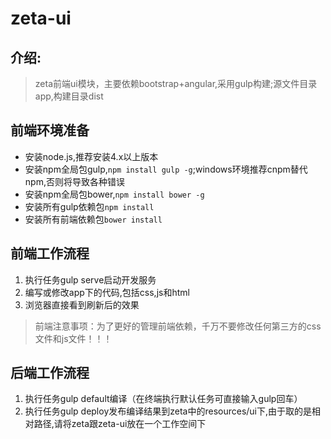 # zeta-ui

## 介绍:
> zeta前端ui模块，主要依赖bootstrap+angular,采用gulp构建;源文件目录app,构建目录dist

## 前端环境准备
 * 安装node.js,推荐安装4.x以上版本
 * 安装npm全局包gulp,`npm install gulp -g`;windows环境推荐cnpm替代npm,否则将导致各种错误
 * 安装npm全局包bower,`npm install bower -g`
 * 安装所有gulp依赖包`npm install`
 * 安装所有前端依赖包`bower install`

## 前端工作流程
 1. 执行任务gulp serve启动开发服务
 2. 编写或修改app下的代码,包括css,js和html
 3. 浏览器直接看到刷新后的效果

> 前端注意事项：为了更好的管理前端依赖，千万不要修改任何第三方的css文件和js文件！！！

## 后端工作流程
 1. 执行任务gulp default编译（在终端执行默认任务可直接输入gulp回车）
 2. 执行任务gulp deploy发布编译结果到zeta中的resources/ui下,由于取的是相对路径,请将zeta跟zeta-ui放在一个工作空间下
